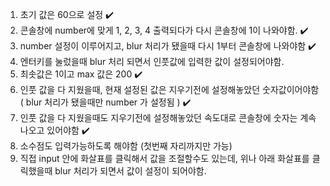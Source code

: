 1. 초기 값은 60으로 설정 ✔️
2. 콘솔창에 number에 맞게 1, 2, 3, 4 출력되다가 다시 콘솔창에 1이 나와야함.  ✔️
3. number 설정이 이루어지고, blur 처리가 됐을때 다시 1부터 콘솔창에 나와야함 ✔️
4. 엔터키를 눌렀을때 blur 처리 되면서 인풋값에 입력한 값이 설정되어야함.
5. 최솟값은 1이고 max 값은 200 ✔️
10. 인풋 값을 다 지웠을때, 현재 설정된 값은 지우기전에 설정해놓았던 숫자값이어야함 ( blur 처리가 됐을때만 number 가 설정됨 ) ✔️
11. 인풋 값을 다 지웠을때도 지우기전에 설정해놓았던 속도대로 콘솔창에 숫자는 계속 나오고 있어야함 ✔️
12. 소수점도 입력가능하도록 해야함 (첫번째 자리까지만 가능)
13. 직접 input 안에 화살표를 클릭해서 값을 조절할수도 있는데, 위나 아래 화살표를 클릭했을때 blur 처리가 되면서 값이 설정이 되어야함.
